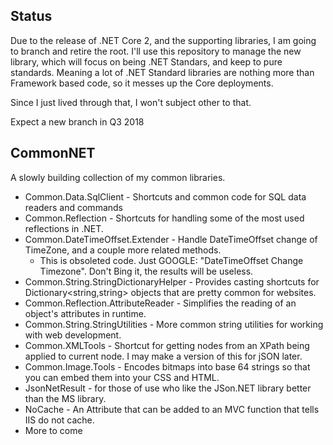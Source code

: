## Status
Due to the release of .NET Core 2, and the supporting libraries, I am going to branch and retire the root.
I'll use this repository to manage the new library, which will focus on being .NET Standars, and keep to pure standards. Meaning a lot of .NET Standard libraries are nothing more than Framework based code, so it messes up the Core deployments.

Since I just lived through that, I won't subject other to that.

Expect a new branch in Q3 2018

## CommonNET

A slowly building collection of my common libraries.

* Common.Data.SqlClient - Shortcuts and common code for SQL data readers and commands
* Common.Reflection - Shortcuts for handling some of the most used reflections in .NET.
* Common.DateTimeOffset.Extender - Handle DateTimeOffset change of TimeZone, and a couple more related methods.
  * This is obsoleted code. Just GOOGLE: "DateTimeOffset Change Timezone". Don't Bing it, the results will be useless.
* Common.String.StringDictionaryHelper - Provides casting shortcuts for Dictionary<string,string> objects that are pretty common for websites.
* Common.Reflection.AttributeReader - Simplifies the reading of an object's attributes in runtime.
* Common.String.StringUtilities - More common string utilities for working with web development.
* Common.XMLTools - Shortcut for getting nodes from an XPath being applied to current node. I may make a version of this for jSON later.
* Common.Image.Tools - Encodes bitmaps into base 64 strings so that you can embed them into your CSS and HTML.
* JsonNetResult - for those of use who like the JSon.NET library better than the MS library.
* NoCache - An Attribute that can be added to an MVC function that tells IIS do not cache.
* More to come
